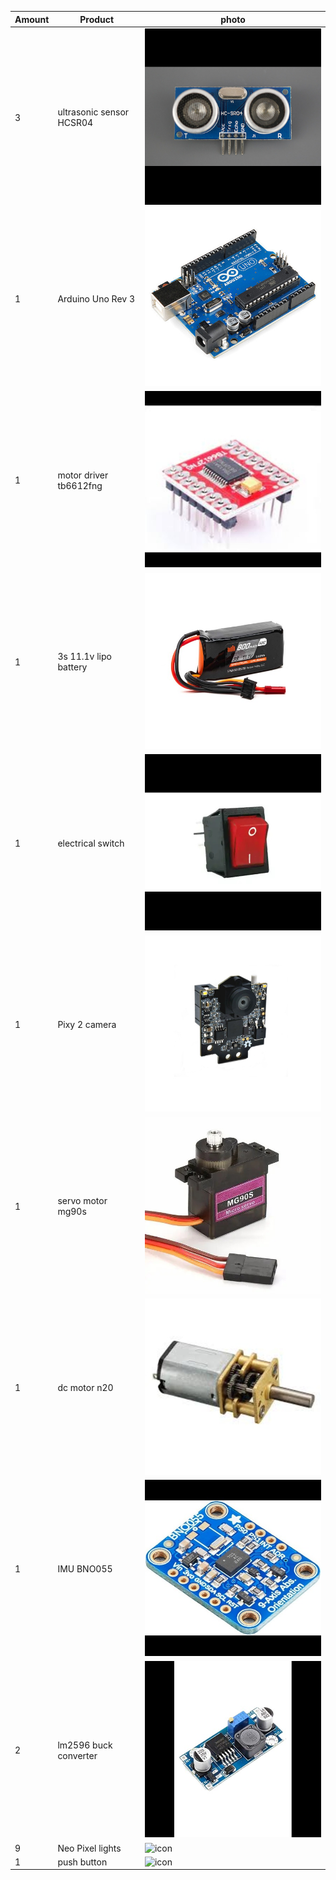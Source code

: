 | Amount | Product | photo |
| --- | --- | --- |
| 3 | ultrasonic sensor HCSR04 | ![icon](https://github.com/tecnoplasma/2EZ/blob/e085072e46f5ae8d51986880b1f5bff8410c60e8/HC-SR04-Ultrasonic-Sensor-Module-Distance-Measurement-Component-Part-Front.jpg) |
| 1 | Arduino Uno Rev 3 | ![icon](https://github.com/tecnoplasma/2EZ/blob/5506b1f0be999f8145e327840d805cd993cad019/arduino-uno-r3.jpg) |
| 1 | motor driver tb6612fng | ![icon](https://github.com/tecnoplasma/2EZ/blob/309c97cdf103ebb51d19785987fa10b4b8af9e70/download.jpg) |
| 1 | 3s 11.1v lipo battery | ![icon](https://github.com/tecnoplasma/2EZ/blob/b5a4222b4520dd244ac2ddbe63f7864c81437fbe/SPMX8003SJ50_A0_TB42ZUIQ.jpg) |
| 1 | electrical switch | ![icon](https://github.com/tecnoplasma/2EZ/blob/8b21a62cdd35be2e3952e2918667d207fb66c1bd/Rocker-Switches.jpg) |
| 1 | Pixy 2 camera | ![icon](https://github.com/tecnoplasma/2EZ/blob/537f65b4290382ada7869380bce83f3061761603/Pixy-2.jpg) |
| 1 | servo motor mg90s | ![icon](https://github.com/tecnoplasma/2EZ/blob/06445c54705181d96bdb62996eefc3bf0d14187a/mg90s-mini-metal-geared-micro-servo-motor-500x500.jpg) |
| 1 | dc motor n20 | ![icon](https://github.com/tecnoplasma/2EZ/blob/ddbbb1fa33dcf0ebb49ce9af5843378cf293f8c0/download%20(1).jpg) |
| 1 | IMU BNO055 | ![icon](https://github.com/tecnoplasma/2EZ/blob/21bd2308e062dbe802be50981914d418cc3d87fb/51qEXrfKgTL._AC_UF1000%2C1000_QL80_.jpg) |
| 2 | lm2596 buck converter | ![icon](https://github.com/tecnoplasma/2EZ/blob/dbf74b74393c21e71fe04ec1981492bfead1d781/61Rn2dXAoWL.jpg) |
| 9 | Neo Pixel lights | ![icon]() |
| 1 | push button | ![icon]() |
